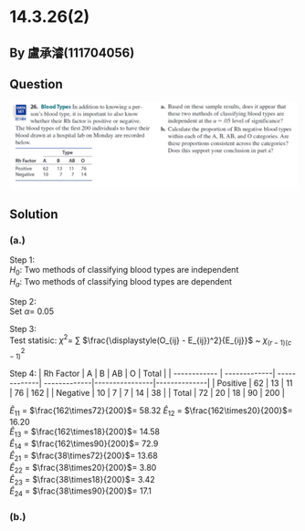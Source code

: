 # 14.3.26(2)

## By 盧承濬(111704056)

## Question 

![image](https://github.com/HWTeng-Course/202402-Statistics/blob/91932efcb458df0062b4fb942c8eab911a8de5b7/Images/IMG_0809.jpeg)

## Solution
### (a.)
Step 1: \
$H_0$: Two methods of classifying blood types are independent \
$H_a$: Two methods of classifying blood types are dependent

Step 2: \
Set $\alpha$= 0.05

Step 3: \
Test statisic: $\chi^2$= $\sum$ $\frac{\displaystyle(O_{ij} - E_{ij})^2}{E_{ij}}$ ~ $\chi^2_{(r-1)(c-1)}$

Step 4: 
| Rh Factor    | A            | B            | AB           | O              | Total        |
| ------------ | -------------| -------------| -------------|----------------|--------------|
| Positive     | 62           | 13           | 11           | 76             | 162          |
| Negative     | 10           | 7            | 7            | 14             | 38           |
| Total        | 72           | 20           | 18           | 90             | 200          |

$\hat{E}_{11}$ = $\frac{162\times72}{200}$= 58.32 
$\hat{E}_{12}$ = $\frac{162\times20}{200}$= 16.20 \
$\hat{E}_{13}$ = $\frac{162\times18}{200}$= 14.58 \
$\hat{E}_{14}$ = $\frac{162\times90}{200}$= 72.9 \
$\hat{E}_{21}$ = $\frac{38\times72}{200}$= 13.68 \
$\hat{E}_{22}$ = $\frac{38\times20}{200}$= 3.80 \
$\hat{E}_{23}$ = $\frac{38\times18}{200}$= 3.42 \
$\hat{E}_{24}$ = $\frac{38\times90}{200}$= 17.1


### (b.)

